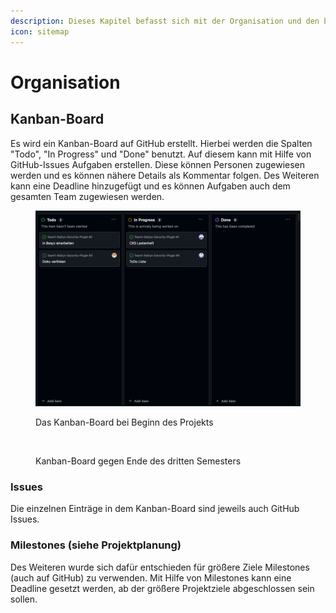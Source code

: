 ```yaml
---
description: Dieses Kapitel befasst sich mit der Organisation und den benutzen Hilfsmittel.
icon: sitemap
---
```


# Organisation

## Kanban-Board

Es wird ein Kanban-Board auf GitHub erstellt. Hierbei werden die Spalten "Todo", "In Progress" und "Done" benutzt. Auf diesem kann mit Hilfe von GitHub-Issues Aufgaben erstellen. Diese können Personen zugewiesen werden und es können nähere Details als Kommentar folgen. Des Weiteren kann eine Deadline hinzugefügt und es können Aufgaben auch dem gesamten Team zugewiesen werden.

<figure><img src=".gitbook/assets/image (1) (1) (1).png" alt=""><figcaption><p>Das Kanban-Board bei Beginn des Projekts</p></figcaption></figure>

<figure><img src=".gitbook/assets/Screenshot 2024-11-13 at 22-49-55 View 1 · ToDo Team 1.png" alt=""><figcaption><p>Kanban-Board gegen Ende des dritten Semesters</p></figcaption></figure>

### Issues

Die einzelnen Einträge in dem Kanban-Board sind jeweils auch GitHub Issues.&#x20;

### Milestones (siehe Projektplanung)

Des Weiteren wurde sich dafür entschieden für größere Ziele Milestones (auch auf GitHub) zu verwenden. Mit Hilfe von Milestones kann eine Deadline gesetzt werden, ab der größere Projektziele abgeschlossen sein sollen.
